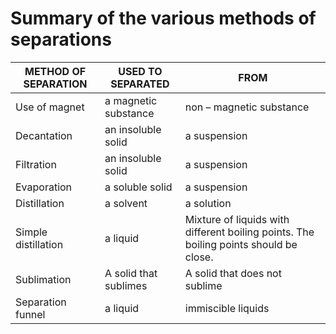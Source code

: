 # Summary of the various methods of separations

|METHOD OF SEPARATION | USED TO SEPARATED|FROM |
| -- | -- | -- |
|Use of magnet | a magnetic substance | non – magnetic substance|
| Decantation | an insoluble solid  | a suspension  |
| Filtration |an insoluble solid  | a suspension |
| Evaporation  | a soluble solid  | a suspension |
| Distillation  | a solvent  |a solution  |
| Simple distillation | a liquid | Mixture of liquids with different boiling points. The boiling points should be close. |
| Sublimation| A solid that sublimes| A solid that does not sublime |
| Separation funnel  | a liquid | immiscible liquids|


